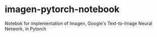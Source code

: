 # imagen-pytorch-notebook
 Notebok for implementation of Imagen, Google's Text-to-Image Neural Network, in Pytorch
